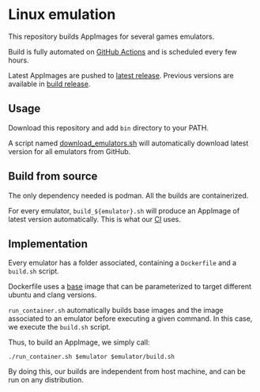 Linux emulation
===============

This repository builds AppImages for several games emulators.

Build is fully automated on [GitHub Actions](https://github.com/second-reality/linux-emulation/blob/master/.github/workflows/build.yml)
and is scheduled every few hours.

Latest AppImages are pushed to [latest release](https://github.com/second-reality/linux-emulation/releases/tag/latest).
Previous versions are available in [build release](https://github.com/second-reality/linux-emulation/releases/tag/build).

Usage
-----

Download this repository and add `bin` directory to your PATH.

A script named
[download_emulators.sh](https://github.com/second-reality/linux-emulation/blob/master/bin/download_emulators.sh)
will automatically download latest version for all emulators from GitHub.

Build from source
-----------------

The only dependency needed is podman. All the builds are containerized.

For every emulator, `build_${emulator}.sh` will produce an AppImage of latest
version automatically. This is what our [CI](https://github.com/second-reality/linux-emulation/blob/master/.github/workflows/build.yml)
uses.

Implementation
--------------

Every emulator has a folder associated, containing a `Dockerfile` and a
`build.sh` script.

Dockerfile uses a [base](https://github.com/second-reality/linux-emulation/blob/master/base/Dockerfile)
image that can be parameterized to target different ubuntu and clang versions.

`run_container.sh` automatically builds base images and the image associated to
an emulator before executing a given command. In this case, we execute the
`build.sh` script.

Thus, to build an AppImage, we simply call:

`./run_container.sh $emulator $emulator/build.sh`

By doing this, our builds are independent from host machine, and can be run on
any distribution.
